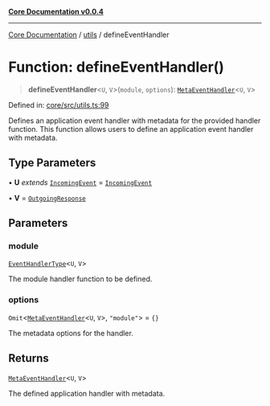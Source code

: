 [**Core Documentation v0.0.4**](../../README.md)

***

[Core Documentation](../../modules.md) / [utils](../README.md) / defineEventHandler

# Function: defineEventHandler()

> **defineEventHandler**\<`U`, `V`\>(`module`, `options`): [`MetaEventHandler`](../../declarations/interfaces/MetaEventHandler.md)\<`U`, `V`\>

Defined in: [core/src/utils.ts:99](https://github.com/stonemjs/core/blob/d2167ff53d508d3a75c05f0cf962180518d3e061/src/utils.ts#L99)

Defines an application event handler with metadata for the provided handler function.
This function allows users to define an application event handler with metadata.

## Type Parameters

• **U** *extends* [`IncomingEvent`](../../events/IncomingEvent/classes/IncomingEvent.md) = [`IncomingEvent`](../../events/IncomingEvent/classes/IncomingEvent.md)

• **V** = [`OutgoingResponse`](../../events/OutgoingResponse/classes/OutgoingResponse.md)

## Parameters

### module

[`EventHandlerType`](../../declarations/type-aliases/EventHandlerType.md)\<`U`, `V`\>

The module handler function to be defined.

### options

`Omit`\<[`MetaEventHandler`](../../declarations/interfaces/MetaEventHandler.md)\<`U`, `V`\>, `"module"`\> = `{}`

The metadata options for the handler.

## Returns

[`MetaEventHandler`](../../declarations/interfaces/MetaEventHandler.md)\<`U`, `V`\>

The defined application handler with metadata.
